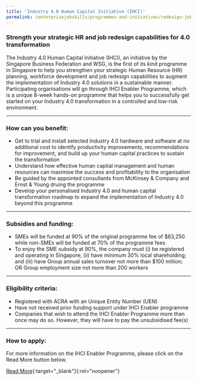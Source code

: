 ```yaml
---
title: 'Industry 4.0 Human Capital Initiative (IHCI)'
permalink: /enterprisejobskills/programmes-and-initiatives/redesign-jobs/industry-40-human-capital-initiative--ihci-/
---
```


### Strength your strategic HR and job redesign capabilities for 4.0 transformation

The Industry 4.0 Human Capital Initiative (IHCI), an initiative by the Singapore Business Federation and WSG, is the first of its kind programme in Singapore to help you strengthen your strategic Human Resource (HR) planning, workforce development and job redesign capabilities to augment the implementation of Industry 4.0 solutions in a sustainable manner. Participating organisations will go through IHCI Enabler Programme, which is a unique 8-week hands-on programme that helps you to successfully get started on your Industry 4.0 transformation in a controlled and low-risk environment.

---

### How can you benefit:

<ul><li> Get to trial and install selected Industry 4.0 hardware and software at no additional cost to identify productivity improvements, recommendations for improvement, and build up your human capital practices to sustain the transformation</li><li>Understand how effective human capital management and human resources can maximise the success and profitability to the organisation</li><li>Be guided by the appointed consultants from McKinsey & Company and Ernst & Young druing the programme</li><li>Develop your personalised Industry 4.0 and human capital transformation roadmap to expand the implementation of Industry 4.0 beyond this programme</li></ul>

---

### Subsidies and funding:

<ul><li> SMEs will be funded at 90% of the original programme fee of $63,250 while non-SMEs will be funded at 70% of the programme fees</li><li>To enjoy the SME subsidy at 90%, the company must (i) be registered and operating in Singapore; (ii) have minimum 30% local shareholding; and (iii) have Group annual sales turnover not more than $100 million; OR Group employment size not more than 200 workers</li></ul>

---

### Eligibility criteria:

<ul><li> Registered with ACRA with an Unique Entity Number (UEN)</li><li>Have not received prior funding support under IHCI Enabler programme</li><li>Companies that wish to attend the IHCI Enabler Programme more than once may do so. However, they will have to pay the unsubsidised fee(s)</li></ul>

---

### How to apply:

For more information on the IHCI Enabler Programme, please click on the Read More button below.

[Read More](https://www.wsg.gov.sg/programmes-and-initiatives/industry-4-0-human-capital-initiative-ihci.html){:target="_blank"}{:rel="noopener"}
